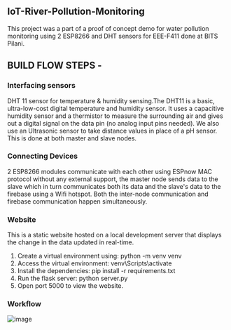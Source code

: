 ## IoT-River-Pollution-Monitoring
This project was a part of a proof of concept demo for water pollution monitoring using 2 ESP8266 and DHT sensors for EEE-F411 done at BITS Pilani.
## BUILD FLOW STEPS -
### Interfacing sensors
DHT 11 sensor for temperature & humidity sensing.The DHT11 is a basic, ultra-low-cost digital temperature and humidity sensor. It uses a capacitive humidity sensor and a thermistor to measure the surrounding air and gives out a digital signal on the data pin (no analog input pins needed). We also use an Ultrasonic sensor to take distance values in place of a pH sensor. This is done at both master and slave nodes.
### Connecting Devices 
2 ESP8266 modules communicate with each other using ESPnow MAC protocol without any external support, the master node sends data to the slave which in turn communicates both its data and the slave's data to the firebase using a Wifi hotspot. Both the inter-node communication and firebase communication happen simultaneously.
### Website
This is a static website hosted on a local development server that displays the change in the data updated in real-time. 
1. Create a virtual environment using: python -m venv venv
2. Access the virtual environment: venv\Scripts\activate
3. Install the dependencies: pip install -r requirements.txt
3. Run the flask server: python server.py
4. Open port 5000 to view the website.
### Workflow
![image](https://user-images.githubusercontent.com/60233052/230834939-57ab8cfe-66a0-45ad-8f12-2e54359729f7.png)
